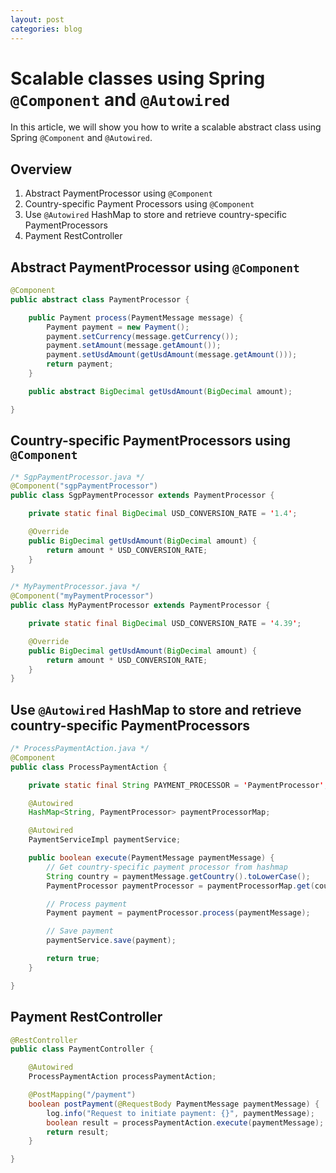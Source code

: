 ```yaml
---
layout: post
categories: blog
---
```


# Scalable classes using Spring `@Component` and `@Autowired`

In this article, we will show you how to write a scalable abstract class using Spring `@Component` and `@Autowired`.

## Overview

1. Abstract PaymentProcessor using `@Component`
1. Country-specific Payment Processors using `@Component`
1. Use `@Autowired` HashMap to store and retrieve country-specific PaymentProcessors
1. Payment RestController

## Abstract PaymentProcessor using `@Component`

```java
@Component
public abstract class PaymentProcessor {

    public Payment process(PaymentMessage message) {
        Payment payment = new Payment();
        payment.setCurrency(message.getCurrency());
        payment.setAmount(message.getAmount());
        payment.setUsdAmount(getUsdAmount(message.getAmount()));
        return payment;
    }

    public abstract BigDecimal getUsdAmount(BigDecimal amount);

}
```

## Country-specific PaymentProcessors using `@Component`

```java
/* SgpPaymentProcessor.java */
@Component("sgpPaymentProcessor")
public class SgpPaymentProcessor extends PaymentProcessor {

    private static final BigDecimal USD_CONVERSION_RATE = '1.4';

    @Override
    public BigDecimal getUsdAmount(BigDecimal amount) {
        return amount * USD_CONVERSION_RATE;
    }
}

/* MyPaymentProcessor.java */
@Component("myPaymentProcessor")
public class MyPaymentProcessor extends PaymentProcessor {

    private static final BigDecimal USD_CONVERSION_RATE = '4.39';

    @Override
    public BigDecimal getUsdAmount(BigDecimal amount) {
        return amount * USD_CONVERSION_RATE;
    }
}
```

## Use `@Autowired` HashMap to store and retrieve country-specific PaymentProcessors

```java
/* ProcessPaymentAction.java */
@Component
public class ProcessPaymentAction {

    private static final String PAYMENT_PROCESSOR = 'PaymentProcessor';

    @Autowired
    HashMap<String, PaymentProcessor> paymentProcessorMap;

    @Autowired
    PaymentServiceImpl paymentService;

    public boolean execute(PaymentMessage paymentMessage) {
        // Get country-specific payment processor from hashmap
        String country = paymentMessage.getCountry().toLowerCase();
        PaymentProcessor paymentProcessor = paymentProcessorMap.get(country + PAYMENT_PROCESSOR);

        // Process payment
        Payment payment = paymentProcessor.process(paymentMessage);

        // Save payment
        paymentService.save(payment);

        return true;
    }

}
```

## Payment RestController

```java
@RestController
public class PaymentController {

    @Autowired
    ProcessPaymentAction processPaymentAction;

    @PostMapping("/payment")
    boolean postPayment(@RequestBody PaymentMessage paymentMessage) {
        log.info("Request to initiate payment: {}", paymentMessage);
        boolean result = processPaymentAction.execute(paymentMessage);
        return result;
    }

}
```
